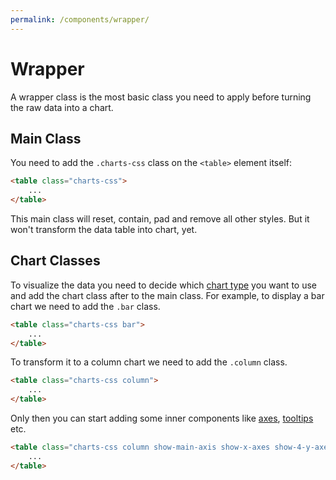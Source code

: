 ```yaml
---
permalink: /components/wrapper/
---
```


# Wrapper

A wrapper class is the most basic class you need to apply before turning the raw data into a chart.

## Main Class

You need to add the `.charts-css` class on the `<table>` element itself:

```html
<table class="charts-css">
    ...
</table>
```

This main class will reset, contain, pad and remove all other styles. But it won't transform the data table into chart, yet.

## Chart Classes

To visualize the data you need to decide which [chart type](/charts/) you want to use and add the chart class after to the main class. For example, to display a bar chart we need to add the `.bar` class.

```html
<table class="charts-css bar">
    ...
</table>
```

To transform it to a column chart we need to add the `.column` class.

```html
<table class="charts-css column">
    ...
</table>
```

Only then you can start adding some inner components like [axes](/charts/axes), [tooltips](/charts/tooltip) etc.

```html
<table class="charts-css column show-main-axis show-x-axes show-4-y-axes">
    ...
</table>
```
